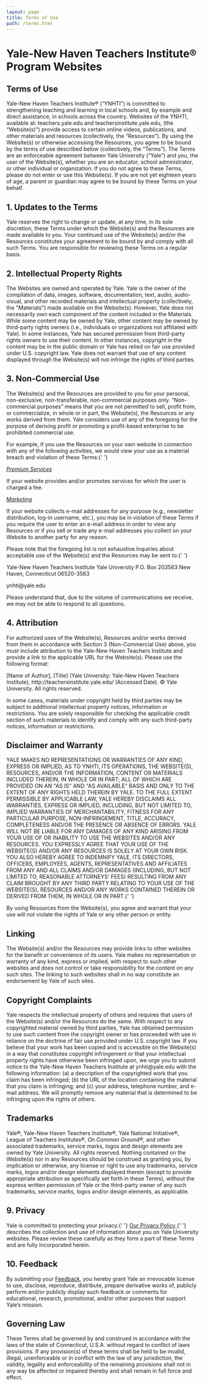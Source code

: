 ```yaml
---
layout: page
title: Terms of Use
path: /terms.html
---
```

<div className="container region-content my-3">
<h1>Yale-New Haven Teachers Institute® Program Websites</h1>
<h2>Terms of Use</h2>
<p>
    Yale-New Haven Teachers Institute® (“YNHTI”) is committed to
    strengthening teaching and learning in local schools and, by example
    and direct assistance, in schools across the country. Websites of the
    YNHTI, available at: teachers.yale.edu and teachersinstitute.yale.edu,
    (the “Website(s)”) provide access to certain online videos,
    publications, and other materials and resources (collectively, the
    “Resources”). By using the Website(s) or otherwise accessing the
    Resources, you agree to be bound by the terms of use described below
    (collectively, the “Terms”). The Terms are an enforceable agreement
    between Yale University (“Yale”) and you, the user of the Website(s),
    whether you are an educator, school administrator, or other individual
    or organization. If you do not agree to these Terms, please do not
    enter or use this Website(s). If you are not yet eighteen years of
    age, a parent or guardian may agree to be bound by these Terms on your
    behalf.
</p>
<h2>1. Updates to the Terms</h2>
<p>
    Yale reserves the right to change or update, at any time, in its sole
    discretion, these Terms under which the Website(s) and the Resources
    are made available to you. Your continued use of the Website(s) and/or
    the Resources constitutes your agreement to be bound by and comply
    with all such Terms. You are responsible for reviewing these Terms on
    a regular basis.
</p>
<h2>2. Intellectual Property Rights</h2>
<p>
    The Websites are owned and operated by Yale. Yale is the owner of the
    compilation of data, images, software, documentation, text, audio,
    audio-visual, and other recorded materials and intellectual property
    (collectively, the "Materials") made available on the Website(s).
    However, Yale does not necessarily own each component of the content
    included in the Materials. While some content may be owned by Yale,
    other content may be owned by third-party rights owners (i.e.,
    individuals or organizations not affiliated with Yale). In some
    instances, Yale has secured permission from third-party rights owners
    to use their content. In other instances, copyright in the content may
    be in the public domain or Yale has relied on fair use provided under
    U.S. copyright law. Yale does not warrant that use of any content
    displayed through the Website(s) will not infringe the rights of third
    parties.
</p>
<h2>3. Non-Commercial Use</h2>
<p>
    The Website(s) and the Resources are provided to you for your
    personal, non-exclusive, non-transferable, non-commercial purposes
    only. “Non-commercial purposes” means that you are not permitted to
    sell, profit from, or commercialize, in whole or in part, the
    Website(s), the Resources or any works derived from them. Yale
    considers use of any of the foregoing for the purpose of deriving
    profit or promoting a profit-based enterprise to be prohibited
    commercial use.
</p>
<p>
    For example, if you use the Resources on your own website in
    connection with any of the following activities, we would view your
    use as a material breach and violation of these Terms:{' '}
</p>
<u>
    <i>Premium Services</i>
</u>
<p>
    If your website provides and/or promotes services for which the user
    is charged a fee.
</p>
<u>
    <i>Marketing</i>
</u>
<p>
    If your website collects e-mail addresses for any purpose (e.g.,
    newsletter distribution, log-in username, etc.), you may be in
    violation of these Terms if you require the user to enter an e-mail
    address in order to view any Resources or if you sell or trade any
    e-mail addresses you collect on your Website to another party for any
    reason.
</p>
<p>
    Please note that the foregoing list is not exhaustive.Inquiries about
    acceptable use of the Website(s) and the Resources may be sent to:{' '}
</p>
<p>
    Yale-New Haven Teachers Institute Yale University P.O. Box 203563 New
    Haven, Connecticut 06520-3563
</p>
<p>ynhti@yale.edu</p>
<p>
    Please understand that, due to the volume of communications we
    receive, we may not be able to respond to all questions.
</p>
<h2>4. Attribution</h2>
<p>
    For authorized uses of the Website(s), Resources and/or works derived
    from them in accordance with Section 3 (Non-Commercial Use) above, you
    must include attribution to the Yale-New Haven Teachers Institute and
    provide a link to the applicable URL for the Website(s). Please use
    the following format:
</p>
<p>
    [Name of Author], [Title] (Yale University: Yale-New Haven Teachers
    Institute), http://teachersinstitute.yale.edu/ (Accessed Date). © Yale
    University. All rights reserved.
</p>
<p>
    In some cases, materials under copyright held by third parties may be
    subject to additional intellectual property notices, information or
    restrictions. You are solely responsible for checking the applicable
    credit section of such materials to identify and comply with any such
    third-party notices, information or restrictions.
</p>
<h2>Disclaimer and Warranty</h2>
<p>
    YALE MAKES NO REPRESENTATIONS OR WARRANTIES OF ANY KIND, EXPRESS OR
    IMPLIED, AS TO YNHTI, ITS OPERATIONS, THE WEBSITE(S), RESOURCES,
    AND/OR THE INFORMATION, CONTENT OR MATERIALS INCLUDED THEREIN, IN
    WHOLE OR IN PART; ALL OF WHICH ARE PROVIDED ON AN "AS IS" AND "AS
    AVAILABLE" BASIS AND ONLY TO THE EXTENT OF ANY RIGHTS HELD THEREIN BY
    YALE. TO THE FULL EXTENT PERMISSIBLE BY APPLICABLE LAW, YALE HEREBY
    DISCLAIMS ALL WARRANTIES, EXPRESS OR IMPLIED, INCLUDING, BUT NOT
    LIMITED TO, IMPLIED WARRANTIES OF MERCHANTABILITY, FITNESS FOR ANY
    PARTICULAR PURPOSE, NON-INFRINGEMENT, TITLE, ACCURACY, COMPLETENESS
    AND/OR THE PRESENCE OR ABSENCE OF ERRORS. YALE WILL NOT BE LIABLE FOR
    ANY DAMAGES OF ANY KIND ARISING FROM YOUR USE OF OR INABILITY TO USE
    THE WEBSITES AND/OR ANY RESOURCES. YOU EXPRESSLY AGREE THAT YOUR USE
    OF THE WEBSITE(S) AND/OR ANY RESOURCES IS SOLELY AT YOUR OWN RISK. YOU
    ALSO HEREBY AGREE TO INDEMNIFY YALE, ITS DIRECTORS, OFFICERS,
    EMPLOYEES, AGENTS, REPRESENTATIVES AND AFFILIATES FROM ANY AND ALL
    CLAIMS AND/OR DAMAGES (INCLUDING, BUT NOT LIMITED TO, REASONABLE
    ATTORNEYS' FEES) RESULTING FROM ANY CLAIM BROUGHT BY ANY THIRD PARTY
    RELATING TO YOUR USE OF THE WEBSITE(S), RESOURCES AND/OR ANY WORKS
    CONTAINED THEREIN OR DERIVED FROM THEM, IN WHOLE OR IN PART.{' '}
</p>
<p>
    By using Resources from the Website(s), you agree and warrant that
    your use will not violate the rights of Yale or any other person or
    entity.
</p>
<h2>Linking</h2>
<p>
    The Website(s) and/or the Resources may provide links to other
    websites for the benefit or convenience of its users. Yale makes no
    representation or warranty of any kind, express or implied, with
    respect to such other websites and does not control or take
    responsibility for the content on any such sites. The linking to such
    websites shall in no way constitute an endorsement by Yale of such
    sites.
</p>
<h2>Copyright Complaints</h2>
<p>
    Yale respects the intellectual property of others and requires that
    users of the Website(s) and/or the Resources do the same. With respect
    to any copyrighted material owned by third parties, Yale has obtained
    permission to use such content from the copyright owner or has
    proceeded with use in reliance on the doctrine of fair use provided
    under U.S. copyright law. If you believe that your work has been
    copied and is accessible on the Website(s) in a way that constitutes
    copyright infringement or that your intellectual property rights have
    otherwise been infringed upon, we urge you to submit notice to the
    Yale-New Haven Teachers Institute at ynhti@yale.edu with the following
    information: (a) a description of the copyrighted work that you claim
    has been infringed; (b) the URL of the location containing the
    material that you claim is infringing; and (c) your address, telephone
    number, and e-mail address. We will promptly remove any material that
    is determined to be infringing upon the rights of others.
</p>
<h2>Trademarks</h2>
<p>
    Yale®, Yale-New Haven Teachers Institute®, Yale National Initiative®,
    League of Teachers Institutes®, <i>On Common Ground®</i>, and other
    associated trademarks, service marks, logos and design elements are
    owned by Yale University. All rights reserved. Nothing contained on
    the Website(s) nor in any Resources should be construed as granting
    you, by implication or otherwise, any license or right to use any
    trademarks, service marks, logos and/or design elements displayed
    therein (except to provide appropriate attribution as specifically set
    forth in these Terms), without the express written permission of Yale
    or the third-party owner of any such trademarks, service marks, logos
    and/or design elements, as applicable.
</p>
<h2>9. Privacy</h2>
<p>
    Yale is committed to protecting your privacy.{' '}
    <a href="https://www.yale.edu/privacy-policy" target="_blank">
    Our Privacy Policy
    </a>{' '}
    describes the collection and use of information about you on Yale
    University websites. Please review these carefully as they form a part
    of these Terms and are fully incorporated herein.
</p>
<h2>10. Feedback</h2>
<p>
    By submitting your <a href="https://yalesurvey.ca1.qualtrics.com/jfe/form/SV_2lYNllUbWwcheuh">Feedback</a>, you hereby grant
    Yale an irrevocable license to use, disclose, reproduce, distribute,
    prepare derivative works of, publicly perform and/or publicly display
    such feedback or comments for educational, research, promotional,
    and/or other purposes that support Yale’s mission.
</p>
<h2>Governing Law</h2>
<p>
    These Terms shall be governed by and construed in accordance with the
    laws of the state of Connecticut, U.S.A. without regard to conflict of
    laws provisions. If any provision(s) of these terms shall be held to
    be invalid, illegal, unenforceable or in conflict with the law of any
    jurisdiction, the validity, legality and enforceability of the
    remaining provisions shall not in any way be affected or impaired
    thereby and shall remain in full force and effect.
</p>
</div>
